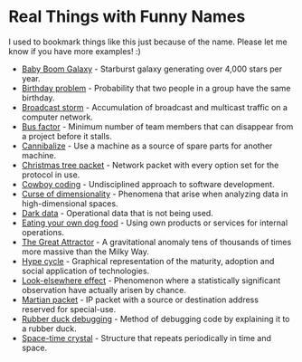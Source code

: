 # Real Things with Funny Names

I used to bookmark things like this just because of the name. Please let me know if you have more examples! :)

- [Baby Boom Galaxy](https://en.wikipedia.org/wiki/Baby_Boom_Galaxy) - Starburst galaxy generating over 4,000 stars per year.
- [Birthday problem](https://en.wikipedia.org/wiki/Birthday_problem) - Probability that two people in a group have the same birthday.
- [Broadcast storm](https://en.wikipedia.org/wiki/Broadcast_storm) - Accumulation of broadcast and multicast traffic on a computer network.
- [Bus factor](https://en.wikipedia.org/wiki/Bus_factor) - Minimum number of team members that can disappear from a project before it stalls.
- [Cannibalize](https://en.oxforddictionaries.com/definition/cannibalize) - Use a machine as a source of spare parts for another machine.
- [Christmas tree packet](https://en.wikipedia.org/wiki/Christmas_tree_packet) - Network packet with every option set for the protocol in use.
- [Cowboy coding](https://en.wikipedia.org/wiki/Cowboy_coding) - Undisciplined approach to software development.
- [Curse of dimensionality](https://en.wikipedia.org/wiki/Curse_of_dimensionality) - Phenomena that arise when analyzing data in high-dimensional spaces.
- [Dark data](https://en.wikipedia.org/wiki/Dark_data) - Operational data that is not being used.
- [Eating your own dog food](https://en.wikipedia.org/wiki/Eating_your_own_dog_food) - Using own products or services for internal operations.
- [The Great Attractor](https://en.wikipedia.org/wiki/Great_Attractor) - A gravitational anomaly tens of thousands of times more massive than the Milky Way.
- [Hype cycle](https://en.wikipedia.org/wiki/Hype_cycle) - Graphical representation of the maturity, adoption and social application of technologies.
- [Look-elsewhere effect](https://en.wikipedia.org/wiki/Look-elsewhere_effect) - Phenomenon where a statistically significant observation have actually arisen by chance.
- [Martian packet](https://en.wikipedia.org/wiki/Martian_packet) - IP packet with a source or destination address reserved for special-use.
- [Rubber duck debugging](https://en.wikipedia.org/wiki/Rubber_duck_debugging) - Method of debugging code by explaining it to a rubber duck.
- [Space-time crystal](https://en.wikipedia.org/wiki/Space-time_crystal) - Structure that repeats periodically in time and space.
